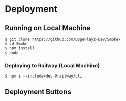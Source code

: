 
# Deployment
## Running on Local Machine
```
$ git clone https://github.com/DogePlayz-Dev/Smoke/
$ cd Smoke
$ npm install
$ node .
```
### Deploying to Railway (Local Machine)
```
$ npm i --include=dev @railway/cli

```
## Deployment Buttons
